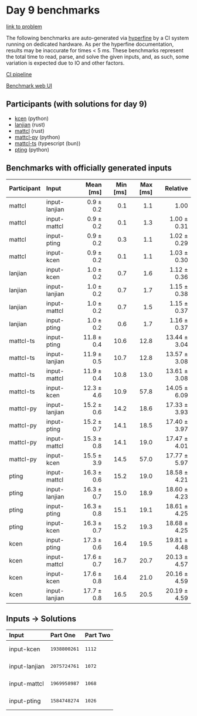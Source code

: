 # Day 9 benchmarks

[link to problem](https://adventofcode.com/2023/day/9)

The following benchmarks are auto-generated via
[hyperfine](https://github.com/sharkdp/hyperfine) by a CI system running on
dedicated hardware. As per the hyperfine documentation, results may be
inaccurate for times < 5 ms. These benchmarks represent the total time to read,
parse, and solve the given inputs, and, as such, some variation is expected due
to IO and other factors.

[CI pipeline](http://ci.papercode.net:8080/teams/main/pipelines/aoc2023)

[Benchmark web UI](https://aoc.ancalagon.black)


## Participants (with solutions for day 9)

- [kcen](https://github.com/kcen/aoc2023) (python)
- [lanjian](https://github.com/lanjian/aoc-2023) (rust)
- [mattcl](https://github.com/mattcl/aoc2023) (rust)
- [mattcl-py](https://github.com/mattcl/aoc2023-py) (python)
- [mattcl-ts](https://github.com/mattcl/aoc2023-js) (typescript (bun))
- [pting](https://github.com/pting/aoc2023) (python)


## Benchmarks with officially generated inputs

| Participant | Input | Mean [ms] | Min [ms] | Max [ms] | Relative |
|:---|:---|---:|---:|---:|---:|
| mattcl | input-lanjian | 0.9 ± 0.2 | 0.1 | 1.1 | 1.00 |
| mattcl | input-mattcl | 0.9 ± 0.2 | 0.1 | 1.3 | 1.00 ± 0.31 |
| mattcl | input-pting | 0.9 ± 0.2 | 0.3 | 1.1 | 1.02 ± 0.29 |
| mattcl | input-kcen | 0.9 ± 0.2 | 0.1 | 1.1 | 1.03 ± 0.30 |
| lanjian | input-kcen | 1.0 ± 0.2 | 0.7 | 1.6 | 1.12 ± 0.36 |
| lanjian | input-lanjian | 1.0 ± 0.2 | 0.7 | 1.7 | 1.15 ± 0.38 |
| lanjian | input-mattcl | 1.0 ± 0.2 | 0.7 | 1.5 | 1.15 ± 0.37 |
| lanjian | input-pting | 1.0 ± 0.2 | 0.6 | 1.7 | 1.16 ± 0.37 |
| mattcl-ts | input-pting | 11.8 ± 0.4 | 10.6 | 12.8 | 13.44 ± 3.04 |
| mattcl-ts | input-lanjian | 11.9 ± 0.5 | 10.7 | 12.8 | 13.57 ± 3.08 |
| mattcl-ts | input-mattcl | 11.9 ± 0.4 | 10.8 | 13.0 | 13.61 ± 3.08 |
| mattcl-ts | input-kcen | 12.3 ± 4.6 | 10.9 | 57.8 | 14.05 ± 6.09 |
| mattcl-py | input-lanjian | 15.2 ± 0.6 | 14.2 | 18.6 | 17.33 ± 3.93 |
| mattcl-py | input-pting | 15.2 ± 0.7 | 14.1 | 18.5 | 17.40 ± 3.97 |
| mattcl-py | input-mattcl | 15.3 ± 0.8 | 14.1 | 19.0 | 17.47 ± 4.01 |
| mattcl-py | input-kcen | 15.5 ± 3.9 | 14.5 | 57.0 | 17.77 ± 5.97 |
| pting | input-mattcl | 16.3 ± 0.6 | 15.2 | 19.0 | 18.58 ± 4.21 |
| pting | input-lanjian | 16.3 ± 0.7 | 15.0 | 18.9 | 18.60 ± 4.23 |
| pting | input-pting | 16.3 ± 0.8 | 15.1 | 19.1 | 18.61 ± 4.25 |
| pting | input-kcen | 16.3 ± 0.7 | 15.2 | 19.3 | 18.68 ± 4.25 |
| kcen | input-pting | 17.3 ± 0.6 | 16.4 | 19.5 | 19.81 ± 4.48 |
| kcen | input-mattcl | 17.6 ± 0.7 | 16.7 | 20.7 | 20.13 ± 4.57 |
| kcen | input-kcen | 17.6 ± 0.8 | 16.4 | 21.0 | 20.16 ± 4.59 |
| kcen | input-lanjian | 17.7 ± 0.8 | 16.5 | 20.5 | 20.19 ± 4.59 |


## Inputs -> Solutions

| Input | Part One | Part Two |
|:---|:---|:---|
|input-kcen|<pre>1938800261</pre>|<pre>1112</pre>|
|input-lanjian|<pre>2075724761</pre>|<pre>1072</pre>|
|input-mattcl|<pre>1969958987</pre>|<pre>1068</pre>|
|input-pting|<pre>1584748274</pre>|<pre>1026</pre>|